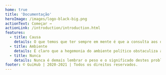 ```yaml
---
home: true
title: 'Documentação'
heroImage: /images/logo-black-big.png
actionText: Começar →
actionLink: /introduction/introduction.html
features:
  - title: Causa
    details: O que temos que ter sempre em mente é que a consulta aos diversos militantes causa impacto indireto na reavaliação das direções preferenciais no sentido do progresso.
  - title: Ambiente
    details: É claro que a hegemonia do ambiente político obstaculiza a apreciação da importância das regras de conduta normativas.
  - title: Nunca
    details: Nunca é demais lembrar o peso e o significado destes problemas, uma vez que o fenômeno da Internet possibilita uma melhor visão global dos conhecimentos estratégicos para atingir a excelência.
footer: © GuiHub | 2020-2021 | Todos os direitos reservados.
---
```

